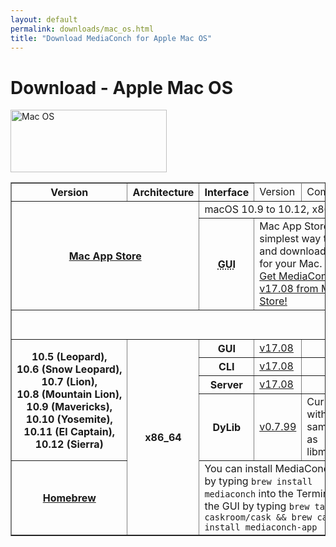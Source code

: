 ```yaml
---
layout: default
permalink: downloads/mac_os.html
title: "Download MediaConch for Apple Mac OS"
---
```


# Download - Apple Mac OS

<img src="/MediaConch/images/Mac_OS.png" alt="Mac OS" width="250" height="100">

<table border="1">
<thead>
<tr class="table-header">
    <th>Version</th>
    <th>Architecture</th>
    <th>Interface</th>
    <td>Version</td>
    <td>Comment</td>
</tr>
</thead>
<tbody>

<tr>
    <th rowspan="2" colspan="2"><a href="https://www.apple.com/itunes/affiliates/download/?id=510620098">Mac App Store</a></th>
    <td colspan="3">macOS 10.9 to 10.12, x86_64</td>
</tr>
<tr>
    <th><abbr title="Graphical User Interface">GUI</abbr></th>
    <td colspan="2">Mac App Store is the simplest way to find and download apps for your Mac.<br /><a href="http://itunes.apple.com/app/mediaconch/id1183720451">Get MediaConch v17.08 from Mac App Store!</a></td>
</tr>
<tr>
    <td colspan="5">&nbsp;<br />&nbsp;</td>
</tr>
<tr>
    <th rowspan="4">10.5&nbsp;(Leopard),<br /> 10.6&nbsp;(Snow&nbsp;Leopard),<br />10.7&nbsp;(Lion),<br />10.8&nbsp;(Mountain&nbsp;Lion),<br />10.9&nbsp;(Mavericks),<br />10.10&nbsp;(Yosemite),<br />10.11&nbsp;(El&nbsp;Captain),<br />10.12&nbsp;(Sierra)</th>
    <th rowspan="5">x86_64</th>
    <th>GUI</th>
    <td><a href="//mediaarea.net/download/binary/mediaconch-gui/17.08/MediaConch_GUI_17.08_Mac.dmg">v17.08</a></td>
    <td>&nbsp;</td>
</tr>
<tr>
    <th>CLI</th>
    <td><a href="//mediaarea.net/download/binary/mediaconch/17.08/MediaConch_CLI_17.08_Mac.dmg">v17.08</a></td>
    <td>&nbsp;</td>
</tr>
<tr>
    <th>Server</th>
    <td><a href="//mediaarea.net/download/binary/mediaconch-server/17.08/MediaConch_Server_17.08_Mac.dmg">v17.08</a></td>
    <td>&nbsp;</td>
</tr>
<tr>
    <th>DyLib</th>
    <td><a href="//mediaarea.net/download/binary/libmediainfo0/0.7.99/MediaInfo_DLL_0.7.99_Mac_i386+x86_64.tar.bz2">v0.7.99</a></td>
    <td>Currently with the same API as libmediainfo</td>
</tr>
<tr>
    <th><a href="http://brew.sh/">Homebrew</a></th>
    <td colspan="4">You can install MediaConch CLI by typing <code>brew install mediaconch</code> into the Terminal, and the GUI by typing <code>brew tap caskroom/cask && brew cask install mediaconch-app</code></td>
</tr>

</tbody>
</table>
